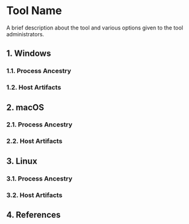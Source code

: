 # Tool Name
A brief description about the tool and various options given to the tool administrators.

## 1. Windows
### 1.1. Process Ancestry

### 1.2. Host Artifacts

## 2. macOS
### 2.1. Process Ancestry

### 2.2. Host Artifacts

## 3. Linux
### 3.1. Process Ancestry

### 3.2. Host Artifacts

## 4. References
